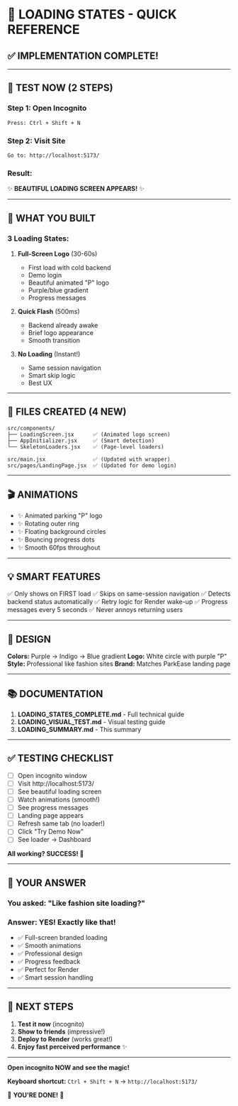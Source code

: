# 🎯 LOADING STATES - QUICK REFERENCE

## ✅ IMPLEMENTATION COMPLETE!

---

## 🚀 TEST NOW (2 STEPS)

### **Step 1: Open Incognito**
```
Press: Ctrl + Shift + N
```

### **Step 2: Visit Site**
```
Go to: http://localhost:5173/
```

### **Result:**
✨ **BEAUTIFUL LOADING SCREEN APPEARS!** ✨

---

## 🎨 WHAT YOU BUILT

### **3 Loading States:**

1. **Full-Screen Logo** (30-60s)
   - First load with cold backend
   - Demo login
   - Beautiful animated "P" logo
   - Purple/blue gradient
   - Progress messages

2. **Quick Flash** (500ms)
   - Backend already awake
   - Brief logo appearance
   - Smooth transition

3. **No Loading** (Instant!)
   - Same session navigation
   - Smart skip logic
   - Best UX

---

## 📁 FILES CREATED (4 NEW)

```
src/components/
├── LoadingScreen.jsx      ✅ (Animated logo screen)
├── AppInitializer.jsx     ✅ (Smart detection)
└── SkeletonLoaders.jsx    ✅ (Page-level loaders)

src/main.jsx               ✅ (Updated with wrapper)
src/pages/LandingPage.jsx  ✅ (Updated for demo login)
```

---

## 🎬 ANIMATIONS

- ✨ Animated parking "P" logo
- ✨ Rotating outer ring
- ✨ Floating background circles
- ✨ Bouncing progress dots
- ✨ Smooth 60fps throughout

---

## 💡 SMART FEATURES

✅ Only shows on FIRST load
✅ Skips on same-session navigation
✅ Detects backend status automatically
✅ Retry logic for Render wake-up
✅ Progress messages every 5 seconds
✅ Never annoys returning users

---

## 🎨 DESIGN

**Colors:** Purple → Indigo → Blue gradient
**Logo:** White circle with purple "P"
**Style:** Professional like fashion sites
**Brand:** Matches ParkEase landing page

---

## 📚 DOCUMENTATION

1. **LOADING_STATES_COMPLETE.md** - Full technical guide
2. **LOADING_VISUAL_TEST.md** - Visual testing guide
3. **LOADING_SUMMARY.md** - This summary

---

## ✅ TESTING CHECKLIST

- [ ] Open incognito window
- [ ] Visit http://localhost:5173/
- [ ] See beautiful loading screen
- [ ] Watch animations (smooth!)
- [ ] See progress messages
- [ ] Landing page appears
- [ ] Refresh same tab (no loader!)
- [ ] Click "Try Demo Now"
- [ ] See loader → Dashboard

**All working? SUCCESS! 🎉**

---

## 🎊 YOUR ANSWER

### **You asked:** "Like fashion site loading?"
### **Answer:** YES! Exactly like that!

- ✅ Full-screen branded loading
- ✅ Smooth animations
- ✅ Professional design
- ✅ Progress feedback
- ✅ Perfect for Render
- ✅ Smart session handling

---

## 🚀 NEXT STEPS

1. **Test it now** (incognito)
2. **Show to friends** (impressive!)
3. **Deploy to Render** (works great!)
4. **Enjoy fast perceived performance** ✨

---

**Open incognito NOW and see the magic!**

**Keyboard shortcut:** `Ctrl + Shift + N` → `http://localhost:5173/`

🎉 **YOU'RE DONE!** 🎉
